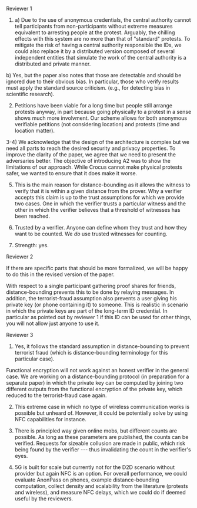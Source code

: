 Reviewer 1

1) a) Due to the use of anonymous credentials, the central authority cannot tell participants from non-participants without extreme measures equivalent to arresting people at the protest. Arguably, the chilling effects with this system are no more than that of "standard" protests. To mitigate the risk of having a central authority responsible the IDs, we could also replace it by a distributed version composed of several independent entities that simulate the work of the central authority is a distributed and private manner. 

b) Yes, but the paper also notes that those are detectable and should be ignored due to their obvious bias. In particular, those who verify results must apply the standard source criticism. (e.g., for detecting bias in scientific research).

2) Petitions have been viable for a long time but people still arrange protests anyway, in part because going physically to a protest in a sense shows much more involvment. Our scheme allows for both anonymous verifiable petitions (not considering location) and protests (time and location matter).

3-4) We acknowledge that the design of the architecture is complex but we need all parts to reach the desired security and privacy properties. To improve the clarity of the paper, we agree that we need to present the adversaries better. The objective of introducing A2 was to show the limitations of our approach. While Crocus cannot make physical protests safer, we wanted to ensure that it does make it worse.

5) This is the main reason for distance-bounding as it allows the witness to verify that it is within a given distance from the prover.  Why a verifier accepts this claim is up to the trust assumptions for which we provide two cases. One in which the verifier trusts a particular witness and the other in which the verifier believes that a threshold of witnesses has been reached.

6) Trusted by a verifier. Anyone can define whom they trust and how they want to be counted. We _do_ use trusted witnesses for counting.

7) Strength: yes.

Reviewer 2

If there are specific parts that should be more formalized, we will be happy to do this in the revised version of the paper. 

With respect to a single participant gathering proof shares for friends, distance-bounding prevents this to be done by relaying messages. In addition, the terrorist-fraud assumption also prevents a user giving his private key (or phone containing it) to someone. This is realistic in scenario in which the private keys are part of the long-term ID credential. In particular as pointed out by reviewer 1 if this ID can be used for other things, you will not allow just anyone to use it.

Reviewer 3

1) Yes, it follows the standard assumption in distance-bounding to prevent terrorist fraud (which is distance-bounding terminology for this particular case).

Functional encryption will not work against an honest verifier in the general case. We are working on a distance-bounding protocol (in preparation for a separate paper) in which the private key can be computed by joining two different outputs from the functional encryption of the private key, which reduced to the terrorist-fraud case again.

2) This extreme case in which no type of wireless communication works is possible but unheard of. However, it could be potentially solve by using NFC capabilities for instance.

3) There is principled way given online mobs, but different counts are possible. As long as these parameters are published, the counts can be verified. Requests for sizeable collusion are made in public, which risk being found by the verifier --- thus invalidating the count in the verifier's eyes.

4) 5G is built for scale but currently not for the D2D scenario without provider but again NFC is an option. For overall performance, we could evaluate AnonPass on phones, example distance-bounding computation, collect density and scalability from the literature (protests and wireless), and measure NFC delays, which we could do if deemed useful by the reviewers.

